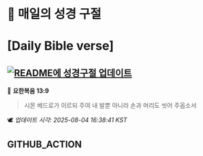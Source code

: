 # 🙏 매일의 성경 구절
# [Daily Bible verse]
## [![README에 성경구절 업데이트](https://github.com/DONGSUKA/first_test/actions/workflows/update-readme-bible.yml/badge.svg)](https://github.com/DONGSUKA/first_test/actions/workflows/update-readme-bible.yml)
<!-- START_BIBLE_VERSE -->
📖 **요한복음 13:9**
> 시몬 베드로가 이르되 주여 내 발뿐 아니라 손과 머리도 씻어 주옵소서

🕊️ _업데이트 시각: 2025-08-04 16:38:41 KST_
  <!-- END_BIBLE_VERSE -->
## GITHUB_ACTION
